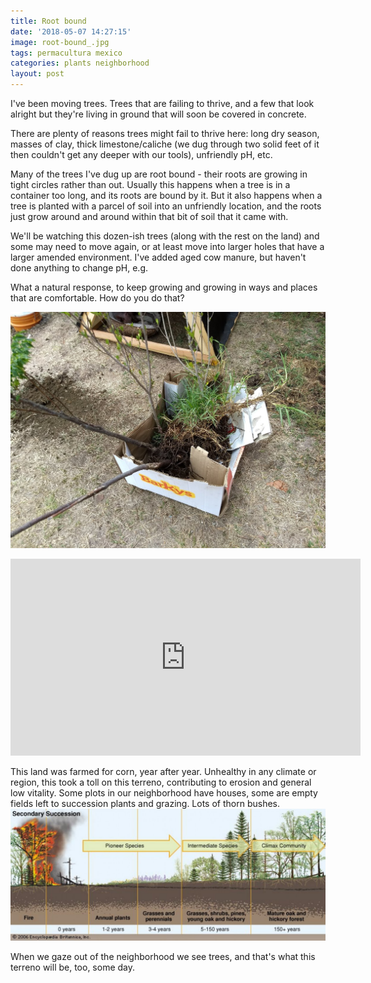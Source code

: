 ```yaml
---
title: Root bound
date: '2018-05-07 14:27:15'
image: root-bound_.jpg
tags: permacultura mexico
categories: plants neighborhood
layout: post
---
```


I've been moving trees. Trees that are failing to thrive, and a few that look alright but they're living in ground that will soon be covered in concrete.

There are plenty of reasons trees might fail to thrive here: long dry season, masses of clay, thick limestone/caliche (we dug through two solid feet of it then couldn't get any deeper with our tools), unfriendly pH, etc.

Many of the trees I've dug up are root bound - their roots are growing in tight circles rather than out. Usually this happens when a tree is in a container too long, and its roots are bound by it. But it also happens when a tree is planted with a parcel of soil into an unfriendly location, and the roots just grow around and around within that bit of soil that it came with.

We'll be watching this dozen-ish trees (along with the rest on the land) and some may need to move again, or at least move into larger holes that have a larger amended environment. I've added aged cow manure, but haven't done anything to change pH, e.g.

What a natural response, to keep growing and growing in ways and places that are comfortable. How do you do that?

![Tree transplants](/images/tree-transplants.jpg)

<iframe width="560" height="315" src="https://www.youtube-nocookie.com/embed/YVfIjLCvPis" frameborder="0" allow="autoplay; encrypted-media" allowfullscreen></iframe>

This land was farmed for corn, year after year. Unhealthy in any climate or region, this took a toll on this terreno, contributing to erosion and general low vitality. Some plots in our neighborhood have houses, some are empty fields left to succession plants and grazing. Lots of thorn bushes.
![Ecological succession](/images/95198-036-2619E3FA1-1540x648_c.jpg)

When we gaze out of the neighborhood we see trees, and that's what this terreno will be, too, some day.
